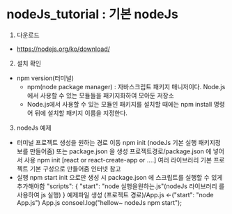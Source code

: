 # nodeJs_tutorial : 기본 nodeJs
  1. 다운로드
  * https://nodejs.org/ko/download/
  2. 설치 확인
  * npm version(터미널)
  	* npm(node package manager) : 자바스크립트 패키지 매니저이다. Node.js에서 사용할 수 있는 모듈들을 패키지화하여 모아둔 저장소
	* Node.js에서 사용할 수 있는 모듈인 패키지를 설치할 때에는 npm install 명령어 뒤에 설치할 패키지 이름을 지정한다.
  3. nodeJs 예제
  * 터미널 프로젝트 생성을 원하는 경로 이동 npm init (nodeJs 기본 실행 패키지정보를 만들어줌) 또는 package.json 을 생성 
  프로젝트경로/package.json 에 넣어서 사용 npm init [react or react-create-app or ....] 여러 라이브러리 기본 프로젝트 기본 구성으로 만들어줌 인터넷 참고
  * 실행
  	npm start
	init 으로만 생성 시 package.json 에 스크립트를 실행할 수 있게 추가해야함
	"scripts": {
	"start": "node 실행을원하는.js"(nodeJs 라이브러리 를 사용하여 js 실행)
	}
	예제파일 생성 (프로젝트 경로)/App.js <-("start": "node App.js")
	App.js
	consoel.log("hellow~ nodeJs npm start");
